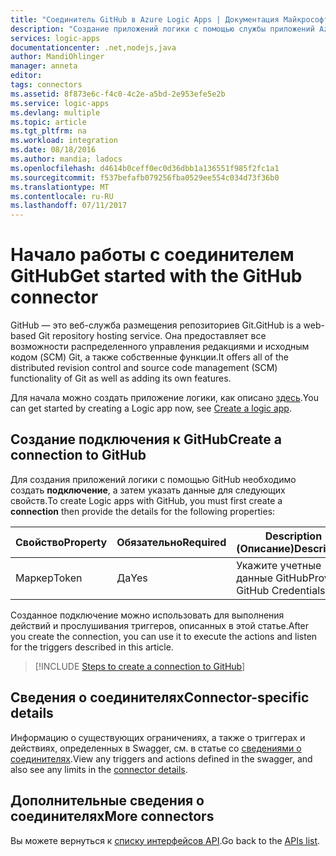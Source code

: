 ```yaml
---
title: "Соединитель GitHub в Azure Logic Apps | Документация Майкрософт"
description: "Создание приложений логики с помощью службы приложений Azure. GitHub — это веб-служба размещения репозиториев Git. Она предоставляет все возможности распределенного управления редакциями и исходным кодом (SCM) Git, а также собственные функции."
services: logic-apps
documentationcenter: .net,nodejs,java
author: MandiOhlinger
manager: anneta
editor: 
tags: connectors
ms.assetid: 8f873e6c-f4c0-4c2e-a5bd-2e953efe5e2b
ms.service: logic-apps
ms.devlang: multiple
ms.topic: article
ms.tgt_pltfrm: na
ms.workload: integration
ms.date: 08/18/2016
ms.author: mandia; ladocs
ms.openlocfilehash: d4614b0ceff0ec0d36dbb1a136551f985f2fc1a1
ms.sourcegitcommit: f537befafb079256fba0529ee554c034d73f36b0
ms.translationtype: MT
ms.contentlocale: ru-RU
ms.lasthandoff: 07/11/2017
---
```

# <a name="get-started-with-the-github-connector"></a><span data-ttu-id="943d8-105">Начало работы с соединителем GitHub</span><span class="sxs-lookup"><span data-stu-id="943d8-105">Get started with the GitHub connector</span></span>
<span data-ttu-id="943d8-106">GitHub — это веб-служба размещения репозиториев Git.</span><span class="sxs-lookup"><span data-stu-id="943d8-106">GitHub is a web-based Git repository hosting service.</span></span> <span data-ttu-id="943d8-107">Она предоставляет все возможности распределенного управления редакциями и исходным кодом (SCM) Git, а также собственные функции.</span><span class="sxs-lookup"><span data-stu-id="943d8-107">It offers all of the distributed revision control and source code management (SCM) functionality of Git as well as adding its own features.</span></span>

<span data-ttu-id="943d8-108">Для начала можно создать приложение логики, как описано [здесь](../logic-apps/logic-apps-create-a-logic-app.md).</span><span class="sxs-lookup"><span data-stu-id="943d8-108">You can get started by creating a Logic app now, see [Create a logic app](../logic-apps/logic-apps-create-a-logic-app.md).</span></span>

## <a name="create-a-connection-to-github"></a><span data-ttu-id="943d8-109">Создание подключения к GitHub</span><span class="sxs-lookup"><span data-stu-id="943d8-109">Create a connection to GitHub</span></span>
<span data-ttu-id="943d8-110">Для создания приложений логики с помощью GitHub необходимо создать **подключение**, а затем указать данные для следующих свойств.</span><span class="sxs-lookup"><span data-stu-id="943d8-110">To create Logic apps with GitHub, you must first create a **connection** then provide the details for the following properties:</span></span> 

| <span data-ttu-id="943d8-111">Свойство</span><span class="sxs-lookup"><span data-stu-id="943d8-111">Property</span></span> | <span data-ttu-id="943d8-112">Обязательно</span><span class="sxs-lookup"><span data-stu-id="943d8-112">Required</span></span> | <span data-ttu-id="943d8-113">Description (Описание)</span><span class="sxs-lookup"><span data-stu-id="943d8-113">Description</span></span> |
| --- | --- | --- |
| <span data-ttu-id="943d8-114">Маркер</span><span class="sxs-lookup"><span data-stu-id="943d8-114">Token</span></span> |<span data-ttu-id="943d8-115">Да</span><span class="sxs-lookup"><span data-stu-id="943d8-115">Yes</span></span> |<span data-ttu-id="943d8-116">Укажите учетные данные GitHub</span><span class="sxs-lookup"><span data-stu-id="943d8-116">Provide GitHub Credentials</span></span> |

<span data-ttu-id="943d8-117">Созданное подключение можно использовать для выполнения действий и прослушивания триггеров, описанных в этой статье.</span><span class="sxs-lookup"><span data-stu-id="943d8-117">After you create the connection, you can use it to execute the actions and listen for the triggers described in this article.</span></span> 

> [!INCLUDE [Steps to create a connection to GitHub](../../includes/connectors-create-api-github.md)]
> 

## <a name="connector-specific-details"></a><span data-ttu-id="943d8-118">Сведения о соединителях</span><span class="sxs-lookup"><span data-stu-id="943d8-118">Connector-specific details</span></span>

<span data-ttu-id="943d8-119">Информацию о существующих ограничениях, а также о триггерах и действиях, определенных в Swagger, см. в статье со [сведениями о соединителях](/connectors/github/).</span><span class="sxs-lookup"><span data-stu-id="943d8-119">View any triggers and actions defined in the swagger, and also see any limits in the [connector details](/connectors/github/).</span></span>

## <a name="more-connectors"></a><span data-ttu-id="943d8-120">Дополнительные сведения о соединителях</span><span class="sxs-lookup"><span data-stu-id="943d8-120">More connectors</span></span>
<span data-ttu-id="943d8-121">Вы можете вернуться к [списку интерфейсов API](apis-list.md).</span><span class="sxs-lookup"><span data-stu-id="943d8-121">Go back to the [APIs list](apis-list.md).</span></span>
